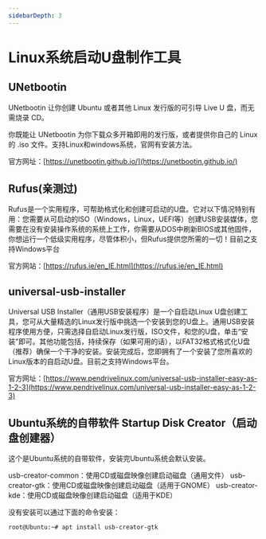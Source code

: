 ```yaml
---
sidebarDepth: 3
---
```


# Linux系统启动U盘制作工具

## UNetbootin

UNetbootin 让你创建 Ubuntu 或者其他 Linux 发行版的可引导 Live U 盘，而无需烧录 CD。

你既能让 UNetbootin 为你下载众多开箱即用的发行版，或者提供你自己的 Linux 的 .iso 文件。支持Linux和windows系统，官网有安装方法。


官方网址：[https://unetbootin.github.io/](https://unetbootin.github.io/)

 
## Rufus(亲测过)

Rufus是一个实用程序，可帮助格式化和创建可启动的U盘。它对以下情况特别有用：您需要从可启动的ISO（Windows，Linux，UEFI等）创建USB安装媒体，您需要在没有安装操作系统的系统上工作，你需要从DOS中刷新BIOS或其他固件，你想运行一个低级实用程序，尽管体积小，但Rufus提供您所需的一切！目前之支持Windows平台



官方网站：[https://rufus.ie/en_IE.html](https://rufus.ie/en_IE.html)

 

## universal-usb-installer

Universal USB Installer（通用USB安装程序）是一个自启动Linux U盘创建工具，您可从大量精选的Linux发行版中挑选一个安装到您的U盘上。通用USB安装程序使用方便，只需选择自启动Linux发行版，ISO文件，和您的U盘，单击“安装”即可。其他功能包括，持续保存（如果可用的话），以FAT32格式格式化U盘（推荐）确保一个干净的安装。安装完成后，您即拥有了一个安装了您所喜欢的Linux版本的自启动U盘。目前之支持Windows平台。



官方网址：[https://www.pendrivelinux.com/universal-usb-installer-easy-as-1-2-3](https://www.pendrivelinux.com/universal-usb-installer-easy-as-1-2-3)

 

##  Ubuntu系统的自带软件 Startup Disk Creator（启动盘创建器）

这个是Ubuntu系统的自带软件，安装完Ubuntu系统会默认安装。

usb-creator-common：使用CD或磁盘映像创建启动磁盘（通用文件）
usb-creator-gtk：使用CD或磁盘映像创建启动磁盘（适用于GNOME）
usb-creator-kde：使用CD或磁盘映像创建启动磁盘（适用于KDE）

没有安装可以通过下面的命令安装：
``` bash
root@Ubuntu:~# apt install usb-creator-gtk
```